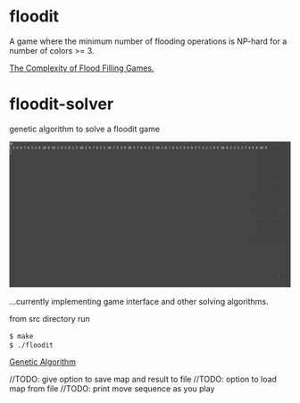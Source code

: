# floodit

A game where the minimum number of flooding operations is NP-hard  for a number
of colors >= 3.

[The Complexity of Flood Filling Games.](https://arxiv.org/pdf/1001.4420.pdf)


# floodit-solver
genetic algorithm to solve a floodit game

![](/src/images/solving.gif)

...currently implementing game interface and other solving algorithms.

from src directory run
```
$ make
$ ./floodit
```

[Genetic Algorithm](src/readme_ga.txt)

//TODO: give option to save map and result to file
//TODO: option to load map from file
//TODO: print move sequence as you play 


